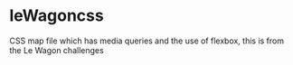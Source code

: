 # leWagoncss

CSS map file which has media queries and the use of flexbox, this is from the Le Wagon challenges 
